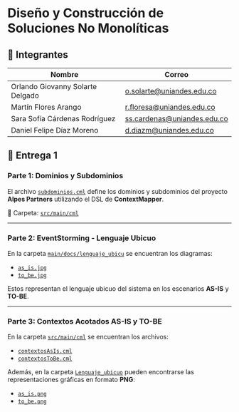 # Diseño y Construcción de Soluciones No Monolíticas

## 👥 Integrantes

| Nombre                          | Correo                           |
|---------------------------------|----------------------------------|
| Orlando Giovanny Solarte Delgado | o.solarte@uniandes.edu.co |
| Martín Flores Arango             | r.floresa@uniandes.edu.co |
| Sara Sofía Cárdenas Rodríguez    | ss.cardenas@uniandes.edu.co |
| Daniel Felipe Díaz Moreno        | d.diazm@uniandes.edu.co  |

## 📌 Entrega 1

### Parte 1: Dominios y Subdominios

El archivo [`subdominios.cml`](https://github.com/ddi4z/MISW4406-Reactive-Builders-Entrega1/blob/main/src/main/cml/subdominios.cml) define los dominios y subdominios del proyecto **Alpes Partners** utilizando el DSL de **ContextMapper**.

📂 Carpeta: [`src/main/cml`](https://github.com/ddi4z/MISW4406-Reactive-Builders-Entrega1/tree/main/src/main/cml)

---

### Parte 2: EventStorming - Lenguaje Ubicuo

En la carpeta [`main/docs/lenguaje_ubicu`](https://github.com/ddi4z/MISW4406-Reactive-Builders-Entrega1/tree/main/src/main/docs/lenguaje_ubicuo) se encuentran los diagramas:

- [`as_is.jpg`](https://github.com/ddi4z/MISW4406-Reactive-Builders-Entrega1/blob/main/src/main/docs/lenguaje_ubicuo/as_is.jpg)
- [`to_be.jpg`](https://github.com/ddi4z/MISW4406-Reactive-Builders-Entrega1/blob/main/src/main/docs/lenguaje_ubicuo/to_be.jpg)

Estos representan el lenguaje ubicuo del sistema en los escenarios **AS-IS** y **TO-BE**.

---

### Parte 3: Contextos Acotados AS-IS y TO-BE

En la carpeta [`src/main/cml`](https://github.com/ddi4z/MISW4406-Reactive-Builders-Entrega1/tree/main/src/main/cml) se encuentran los archivos:

- [`contextosAsIs.cml`](https://github.com/ddi4z/MISW4406-Reactive-Builders-Entrega1/blob/main/src/main/cml/contextosAsIs.cml)
- [`contextosToBe.cml`](https://github.com/ddi4z/MISW4406-Reactive-Builders-Entrega1/blob/main/src/main/cml/contextosToBe.cml)

Además, en la carpeta [`Lenguaje_ubicuo`](https://github.com/ddi4z/MISW4406-Reactive-Builders-Entrega1/tree/main/src/main/docs/Lenguaje_ubicuo) pueden encontrarse las representaciones gráficas en formato **PNG**:

- [`as_is.png`](https://github.com/ddi4z/MISW4406-Reactive-Builders-Entrega1/blob/main/src/main/docs/Lenguaje_ubicuo/as_is.png)
- [`to_be.png`](https://github.com/ddi4z/MISW4406-Reactive-Builders-Entrega1/blob/main/src/main/docs/Lenguaje_ubicuo/to_be.png)
